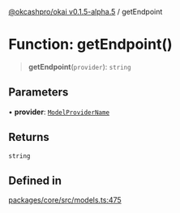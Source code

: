 [@okcashpro/okai v0.1.5-alpha.5](../index.md) / getEndpoint

# Function: getEndpoint()

> **getEndpoint**(`provider`): `string`

## Parameters

• **provider**: [`ModelProviderName`](../enumerations/ModelProviderName.md)

## Returns

`string`

## Defined in

[packages/core/src/models.ts:475](https://github.com/okcashpro/okai/blob/main/packages/core/src/models.ts#L475)
